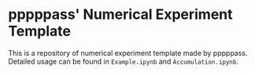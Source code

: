 # pppppass' Numerical Experiment Template

This is a repository of numerical experiment template made by pppppass. Detailed usage can be found in `Example.ipynb` and `Accumulation.ipynb`.
